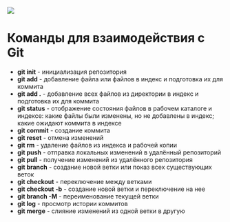 ![](https://imgcdn.p3terx.com/post/20190902032122.jpg)

# Команды для взаимодействия с Git

- **git init** - инициализация репозитория
- **git add** - добавление файла или файлов в индекс и подготовка их для коммита
- **git add .** - добавление всех файлов из директории в индекс и подготовка их для коммита
- **git status** - отображение состояния файлов в рабочем каталоге и индексе: какие файлы были изменены, но не добавлены в индекс; какие ожидают коммита в индексе
- **git commit** - создание коммита
- **git reset** - отмена изменений
- **git rm** - удаление файлов из индекса и рабочей копии
- **git push** - отправка локальных изменений в удалённый репозиторий
- **git pull** - получение изменений из удалённого репозитория
- **git branch** - создание новой ветки или показ всех существующих веток
- **git checkout** - переключение между ветками
- **git checkout -b** - создание новой ветки и переключение на нее
- **git branch -M** - переименование текущей ветки
- **git log** - просмотр истории коммитов
- **git merge** - слияние изменений из одной ветки в другую